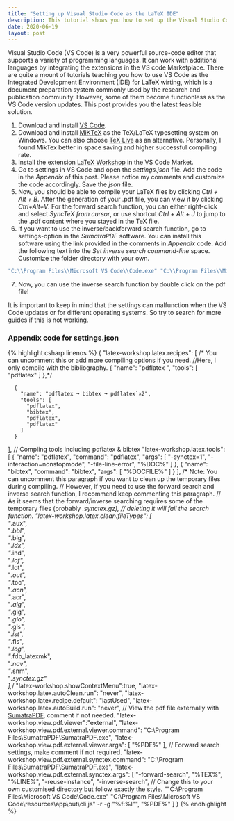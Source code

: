```yaml
---
title: "Setting up Visual Studio Code as the LaTeX IDE"
description: This tutorial shows you how to set up the Visual Studio Code as a perfect LaTeX editing environment.
date: 2020-06-19
layout: post
---
```

Visual Studio Code (VS Code) is a very powerful source-code editor that supports a variety of programming languages. It can work with additional languages by integrating the extensions in the VS code Marketplace. There are quite a mount of tutorials teaching you how to use VS Code as the Integrated Development Environment (IDE) for LaTeX wirting, which is a document preparation system commonly used by the research and publication community. However, some of them become functionless as the VS Code version updates. This post provides you the latest feasible solution.

1. Download and install [VS Code](https://code.visualstudio.com/).
2. Download and install [MiKTeX](https://miktex.org/download) as the TeX/LaTeX typesetting system on Windows. You can also choose [TeX Live](https://www.tug.org/texlive/) as an alternative. Personally, I found MikTex better in space saving and higher successful compiling rate.
3. Install the extension [LaTeX Workshop](https://marketplace.visualstudio.com/items?itemName=James-Yu.latex-workshop) in the VS Code Market.
4. Go to settings in VS Code and open the *settings.json* file. Add the code in the *Appendix* of this post. Please notice my comments and customize the code accordingly. Save the *json* file.
5.  Now, you should be able to compile your LaTeX files by clicking *Ctrl + Alt + B*. After the generation of your .pdf file, you can view it by clicking *Ctrl+Alt+V*. For the forward search function, you can either right-click and select *SyncTeX from cursor*, or use shortcut *Ctrl + Alt + J* to jump to the .pdf content where you stayed in the TeX file.
6. If you want to use the inverse/backforward search function, go to settings-option in the *SumatraPDF* software. You can install this software using the link provided in the comments in *Appendix* code. Add the following text into the *Set inverse search command-line* space. Customize the folder directory with your own.
```csharp
"C:\\Program Files\\Microsoft VS Code\\Code.exe" "C:\\Program Files\\Microsoft VS Code\\resources\\app\\out\\cli.js" -r -g "%f:%l"
```
7. Now, you can use the inverse search function by double click on the pdf file!

It is important to keep in mind that the settings can malfunction when the VS Code updates or for different operating systems. So try to search for more guides if this is not working.

### Appendix code for settings.json
{% highlight csharp linenos %}
{
    "latex-workshop.latex.recipes": [
      /* You can uncomment this or add more compiling options if you need.
        //Here, I only compile with the bibliography.
      {
          "name": "pdflatex  ",
          "tools": [
          "pdflatex"
          ]
      },*/

      {
        "name": "pdflatex ➞ bibtex ➞ pdflatex`×2",
        "tools": [
          "pdflatex",
          "bibtex",
          "pdflatex",
          "pdflatex"
        ]
      }
  ],
  // Compling tools including pdflatex & bibtex
  "latex-workshop.latex.tools": [
      {
          "name": "pdflatex",
          "command": "pdflatex",
          "args": [
              "-synctex=1",
              "-interaction=nonstopmode",
              "-file-line-error",
              "%DOC%"
          ]
      },
      {
          "name": "bibtex",
          "command": "bibtex",
          "args": [
              "%DOCFILE%"
          ]
      }
  ],
  /* Note: You can uncomment this paragraph if you want to clean up the temporary files during compiling. 
    // However, if you need to use the forward search and inverse search function, I recommend keep commenting this paragraph.
    // As it seems that the forward/inverse searching requires some of the temporary files (probably *.synctex.gz),
    // deleting it will fail the search function.
  "latex-workshop.latex.clean.fileTypes": [  
    "*.aux",  
    "*.bbl",  
    "*.blg",  
    "*.idx",  
    "*.ind",  
    "*.lof",  
    "*.lot",  
    "*.out",  
    "*.toc",  
    "*.acn",  
    "*.acr",  
    "*.alg",  
    "*.glg",  
    "*.glo",  
    "*.gls",  
    "*.ist",  
    "*.fls",  
    "*.log",  
    "*.fdb_latexmk",  
    "*.nav",  
    "*.snm",  
    "*.synctex.gz"  
  ],*/
  "latex-workshop.showContextMenu":true, 
  "latex-workshop.latex.autoClean.run": "never",
  "latex-workshop.latex.recipe.default": "lastUsed",
  "latex-workshop.latex.autoBuild.run": "never",
  // View the pdf file externally with [SumatraPDF](https://www.sumatrapdfreader.org/download-free-pdf-viewer.html), comment if not needed.
  "latex-workshop.view.pdf.viewer":"external",
  "latex-workshop.view.pdf.external.viewer.command": "C:\\Program Files\\SumatraPDF\\SumatraPDF.exe",
  "latex-workshop.view.pdf.external.viewer.args": [
       "%PDF%"
  ],
  // Forward search settings, make comment if not required.
  "latex-workshop.view.pdf.external.synctex.command": "C:\\Program Files\\SumatraPDF\\SumatraPDF.exe",
  "latex-workshop.view.pdf.external.synctex.args": [
       "-forward-search",
       "%TEX%",
       "%LINE%",
       "-reuse-instance",
       "-inverse-search",
       // Change this to your own customised directory but follow exactly the style.
       "\"C:\\Program Files\\Microsoft VS Code\\Code.exe\" \"C:\\Program Files\\Microsoft VS Code\\resources\\app\\out\\cli.js\" -r -g \"%f:%l\"",
       "%PDF%"
   ]
}
{% endhighlight %}
